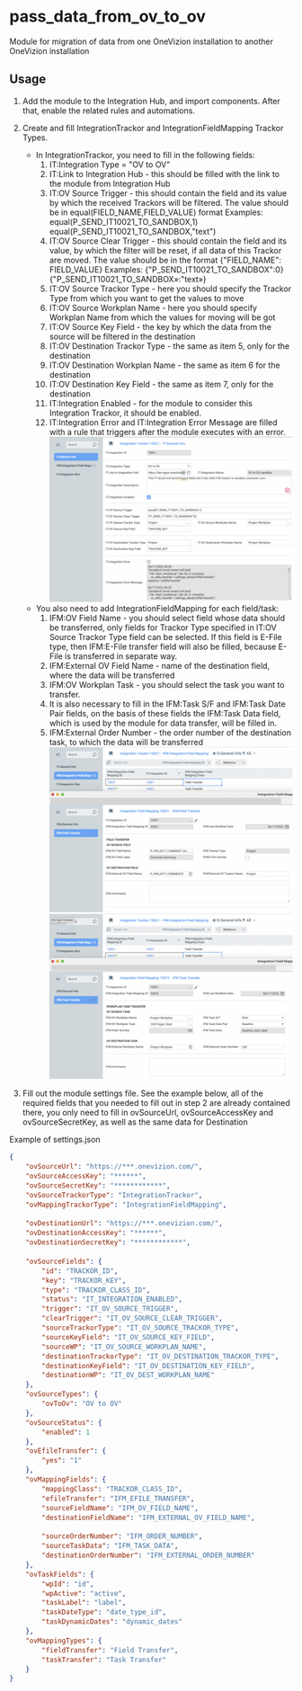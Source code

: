 # pass_data_from_ov_to_ov

Module for migration of data from one OneVizion installation to another OneVizion installation

## Usage
1. Add the module to the Integration Hub, and import components. After that, enable the related rules and automations.
2. Create and fill IntegrationTrackor and IntegrationFieldMapping Trackor Types.
    * In IntegrationTrackor, you need to fill in the following fields:
        1. IT:Integration Type = "OV to OV"
        2. IT:Link to Integration Hub - this should be filled with the link to the module from Integration Hub
        3. IT:OV Source Trigger - this should contain the field and its value by which the received Trackors will be filtered.
           The value should be in equal(FIELD_NAME,FIELD_VALUE) format
           Examples:
           equal(P_SEND_IT10021_TO_SANDBOX,1)
           equal(P_SEND_IT10021_TO_SANDBOX,"text")
        4. IT:OV Source Clear Trigger - this should contain the field and its value, by which the filter will be reset, if all data of this Trackor are moved.
           The value should be in the format {"FIELD_NAME": FIELD_VALUE}
           Examples:
           {"P_SEND_IT10021_TO_SANDBOX":0}
           {"P_SEND_IT10021_TO_SANDBOX»:"text»}
        5. IT:OV Source Trackor Type - here you should specify the Trackor Type from which you want to get the values to move
        6. IT:OV Source Workplan Name - here you should specify Workplan Name from which the values for moving will be got
        7. IT:OV Source Key Field - the key by which the data from the source will be filtered in the destination
        8. IT:OV Destination Trackor Type - the same as item 5, only for the destination
        9. IT:OV Destination Workplan Name - the same as item 6 for the destination
        10. IT:OV Destination Key Field - the same as item 7, only for the destination
        11. IT:Integration Enabled - for the module to consider this Integration Trackor, it should be enabled.
        12. IT:Integration Error and IT:Integration Error Message are filled with a rule that triggers after the module executes with an error.
    ![picture](image/integration_trackor.png)
    * You also need to add IntegrationFieldMapping for each field/task:
        1. IFM:OV Field Name - you should select field whose data should be transferred, only fields for Trackor Type specified in IT:OV Source Trackor Type field can be selected.
           If this field is E-File type, then IFM:E-File transfer field will also be filled, because E-File is transferred in separate way.
        2. IFM:External OV Field Name - name of the destination field, where the data will be transferred
        3. IFM:OV Workplan Task - you should select the task you want to transfer.
        4. It is also necessary to fill in the IFM:Task S/F and IFM:Task Date Pair fields, on the basis of these fields the IFM:Task Data field, which is used by the module for data transfer, will be filled in.
        5. IFM:External Order Number - the order number of the destination task, to which the data will be transferred
    ![picture](image/integration_fm_1.png)
    ![picture](image/integration_fm_2.png)

3. Fill out the module settings file. See the example below, all of the required fields that you needed to fill out in step 2 are already contained there, you only need to fill in ovSourceUrl, ovSourceAccessKey and ovSourceSecretKey, as well as the same data for Destination

Example of settings.json

```json
{
    "ovSourceUrl": "https://***.onevizion.com/",
    "ovSourceAccessKey": "******",
    "ovSourceSecretKey": "************",
    "ovSourceTrackorType": "IntegrationTrackor",
    "ovMappingTrackorType": "IntegrationFieldMapping",

    "ovDestinationUrl": "https://***.onevizion.com/",
    "ovDestinationAccessKey": "******",
    "ovDestinationSecretKey": "************",

    "ovSourceFields": {
        "id": "TRACKOR_ID",
        "key": "TRACKOR_KEY",
        "type": "TRACKOR_CLASS_ID",
        "status": "IT_INTEGRATION_ENABLED",
        "trigger": "IT_OV_SOURCE_TRIGGER",
        "clearTrigger": "IT_OV_SOURCE_CLEAR_TRIGGER",
        "sourceTrackorType": "IT_OV_SOURCE_TRACKOR_TYPE",
        "sourceKeyField": "IT_OV_SOURCE_KEY_FIELD",
        "sourceWP": "IT_OV_SOURCE_WORKPLAN_NAME",
        "destinationTrackorType": "IT_OV_DESTINATION_TRACKOR_TYPE",
        "destinationKeyField": "IT_OV_DESTINATION_KEY_FIELD",
        "destinationWP": "IT_OV_DEST_WORKPLAN_NAME"
    },
    "ovSourceTypes": {
        "ovToOv": "OV to OV"
    },
    "ovSourceStatus": {
        "enabled": 1
    },
    "ovEfileTransfer": {
        "yes": "1"
    },
    "ovMappingFields": {
        "mappingClass": "TRACKOR_CLASS_ID",
        "efileTransfer": "IFM_EFILE_TRANSFER",
        "sourceFieldName": "IFM_OV_FIELD_NAME",
        "destinationFieldName": "IFM_EXTERNAL_OV_FIELD_NAME",

        "sourceOrderNumber": "IFM_ORDER_NUMBER",
        "sourceTaskData": "IFM_TASK_DATA",
        "destinationOrderNumber": "IFM_EXTERNAL_ORDER_NUMBER"
    },
    "ovTaskFields": {
        "wpId": "id",
        "wpActive": "active",
        "taskLabel": "label",
        "taskDateType": "date_type_id",
        "taskDynamicDates": "dynamic_dates"
    },
    "ovMappingTypes": {
        "fieldTransfer": "Field Transfer",
        "taskTransfer": "Task Transfer"
    }
}
```